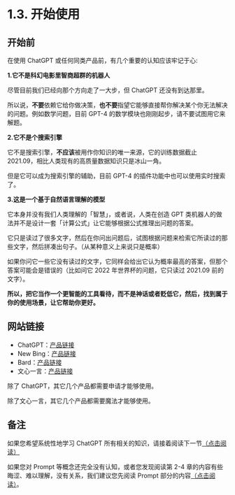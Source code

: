 # 1.3. 开始使用

## 开始前

在使用 ChatGPT 或任何同类产品前，有几个重要的认知应该牢记于心:

**1.它不是科幻电影里智商超群的机器人**

尽管目前我们已经向那个方向走了一大步，但 ChatGPT 还没有到达那里。

所以说，**不要**依赖它给你做决策，**也不要**指望它能够直接帮你解决某个你无法解决的问题。例如数学问题，目前 GPT-4 的数学模块也刚刚起步，请不要试图用它来解题。 

**2.它不是个搜索引擎**

它不是搜索引擎，**不应该**被用作你知识的唯一来源，它的训练数据截止 2021.09，相比人类现有的高质量数据知识只是冰山一角。

但是它可以成为搜索引擎的辅助，目前 GPT-4 的插件功能中也可以使用实时搜索了。 

**3.这是一个基于自然语言理解的模型**

它本身并没有我们人类理解的「智慧」，或者说，人类在创造 GPT 类机器人的做法并不是设计一套「计算公式」让它能够根据公式推理出问题的答案。

它只是读过了很多文字，然后在你问出问题后，试图根据问题来检索它所读过的那些文字，然后拼凑出句子。（从某种意义上来说只是概率）

如果你问它一些它没有读过的文字，它同样会给出它认为概率最高的答案，但那个答案可能会是错误的（比如问它 2022 年世界杯的问题，它只读过 2021.09 前的文字）。


**所以，把它当作一个更智能的工具看待，而不是神话或者贬低它，然后，找到属于你的使用场景，让它帮助你更好。**


## 网站链接

- ChatGPT：[产品链接](https://chat.openai.com/)
- New Bing：[产品链接](https://www.bing.com/new)
- Bard：[产品链接](https://bard.google.com/)
- 文心一言：[产品链接](https://yiyan.baidu.com/)

除了 ChatGPT，其它几个产品都需要申请才能够使用。

除了文心一言，其它几个产品都需要魔法才能够使用。


## 备注

如果您希望系统性地学习 ChatGPT 所有相关的知识，请接着阅读下一节[（点击阅读）](./QA-%E5%B8%B8%E8%A7%81%E9%97%AE%E9%A2%98%E4%B8%8E%E5%9B%9E%E7%AD%94.md)

如果您对 Prompt 等概念还完全没有认知，或者您发现阅读第 2-4 章的内容有些晦涩、难以理解，没有关系，我们建议您先阅读 Prompt 部分的内容[（点击阅读）](../5.%E5%AE%9E%E6%93%8D%E6%8A%80%E5%B7%A7/5.1.-Prompt-gong-cheng/README.md)。

